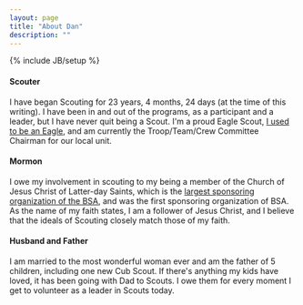 ```yaml
---
layout: page
title: "About Dan"
description: ""
---
```

{% include JB/setup %}
#### Scouter

I have began Scouting for 23 years, 4 months, 24 days (at the time of this writing). I have been in and out of the programs, as a participant and a leader, but I have never quit being a Scout. I'm a proud Eagle Scout, [I used to be an Eagle](http://www.woodbadge.org/), and am currently the Troop/Team/Crew Committee Chairman for our local unit.

#### Mormon

I owe my involvement in scouting to my being a member of the Church of Jesus Christ of Latter-day Saints, which is the [largest sponsoring organization of the BSA](http://www.scouting.org/About/FactSheets/operating_orgs/Latter-day_Saints.aspx), and was the first sponsoring organization of BSA. As the name of my faith states, I am a follower of Jesus Christ, and I believe that the ideals of Scouting closely match those of my faith.

#### Husband and Father

I am married to the most wonderful woman ever and am the father of 5 children, including one new Cub Scout. If there's anything my kids have loved, it has been going with Dad to Scouts. I owe them for every moment I get to volunteer as a leader in Scouts today.